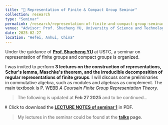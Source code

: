 ```yaml
---
title: "🌟 Representation of Finite & Compact Group Seminar"
collection: research
type: "Seminar"
permalink: /research/representation-of-finite-and-compact-group-seminar
venue: "Advisor: Prof. Shucheng YU, University of Science and Technology of China, No.5 Teaching Building, 5207"
date: 2025-02-27
location: "Hefei, Anhui, China"
---
```


Under the guidance of **[Prof. Shucheng YU](https://sites.google.com/site/shuchengyu126/)** at USTC, a seminar on representation of finite groups and compact groups is organized.

I was invited to perform **3 lectures on the construction of representations, Schur's lemma, Maschke's theorem, and the irreducible decomposition of regular representations of finite groups**. I will discuss some preliminaries in commutative algebra, such as modules and algebras as complement. The main textbook is P. WEBB _A Coursein Finite Group Representation Theory_.

> The following is updated at **Feb 27 2025** and to be continued...

⏬ Click to download the **[LECTURE NOTES of seminar 1](https://academic.luosw.com.cn/files/reprensentation-seminar-1.pdf)** in PDF.

> My lectures in the seminar could be found at the **[talks](https://academic.luosw.com.cn/talks) page**.

